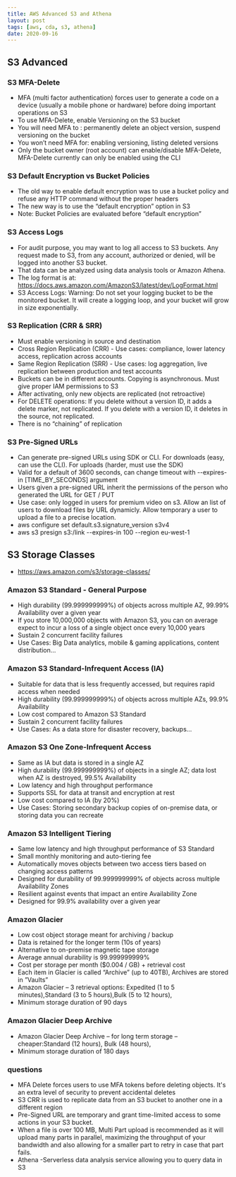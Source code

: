 ```yaml
---
title: AWS Advanced S3 and Athena
layout: post
tags: [aws, cda, s3, athena]
date: 2020-09-16
---
```

## S3 Advanced
### S3 MFA-Delete
-	MFA (multi factor authentication) forces user to generate a code on a device (usually a mobile phone or hardware) before doing important operations on S3
-	To use MFA-Delete, enable Versioning on the S3 bucket
-	You will need MFA to : permanently delete an object version,	suspend versioning on the bucket
-	You won’t need MFA for:	enabling versioning, listing deleted versions
-	Only the bucket owner (root account) can enable/disable MFA-Delete, MFA-Delete currently can only be enabled using the CLI
### S3 Default Encryption vs Bucket Policies
-	The old way to enable default encryption was to use a bucket policy and refuse any HTTP command without the proper headers
-	The new way is to use the “default encryption” option in S3
-	Note: Bucket Policies are evaluated before “default encryption”
### S3 Access Logs
-	For audit purpose, you may want to log all access to S3 buckets.	Any request made to S3, from any account, authorized or denied, will be logged into another S3 bucket.
-	That data can be analyzed using data analysis tools or Amazon Athena.
-	The log format is at: https://docs.aws.amazon.com/AmazonS3/latest/dev/LogFormat.html
- S3 Access Logs: Warning:	Do not set your logging bucket to be the monitored bucket.	It will create a logging loop, and your bucket will grow in size exponentially.
### S3 Replication (CRR & SRR)
- Must enable versioning in source and destination
- Cross Region Replication (CRR) - Use cases: compliance, lower latency access, replication across accounts
- Same Region Replication (SRR) - Use cases: log aggregation, live replication between production and test accounts
-	Buckets can be in different accounts. Copying is asynchronous. Must give proper IAM permissions to S3
- After activating, only new objects are replicated (not retroactive)
- For DELETE operations:
If you delete without a version ID, it adds a delete marker, not replicated.
If you delete with a version ID, it deletes in the source, not replicated.
-	There is no “chaining” of replication
### S3 Pre-Signed	URLs
- Can generate pre-signed URLs using SDK or CLI. 	For downloads (easy, can use the CLI). For uploads (harder, must use the SDK)
- Valid for a default of 3600 seconds, can change timeout with --expires-in [TIME_BY_SECONDS] argument
- Users given a pre-signed URL inherit the permissions of the person who generated the URL for GET / PUT
- Use case: only logged in users for premium video on s3. Allow an list of users to download files by URL dynamicly. Allow temporary a user to upload a file to a precise location. 
- aws configure set default.s3.signature_version s3v4
- aws s3 presign s3:/link --expires-in 100 --region eu-west-1 

## S3 Storage Classes
- https://aws.amazon.com/s3/storage-classes/
### Amazon S3 Standard - General Purpose
- High durability (99.999999999%) of objects across multiple AZ, 99.99% Availability over a given year
- If you store 10,000,000 objects with Amazon S3, you can on average expect to incur a loss of a single object once every 10,000 years
-	Sustain 2 concurrent facility failures
- Use Cases: Big Data analytics, mobile & gaming applications, content distribution…

### Amazon S3 Standard-Infrequent Access (IA)

- Suitable for data that is less frequently accessed, but requires rapid access when needed
- High durability (99.999999999%) of objects across multiple AZs, 99.9% Availability
- Low cost compared to Amazon S3 Standard
- Sustain 2 concurrent facility failures
- Use Cases: As a data store for disaster recovery, backups…

### Amazon S3 One Zone-Infrequent Access
- Same as IA but data is stored in a single AZ
- High durability (99.999999999%) of objects in a single AZ; data lost when AZ is destroyed, 99.5% Availability
- Low latency and high throughput performance
- Supports SSL for data at transit and encryption at rest
- Low cost compared to IA (by 20%)
- Use Cases: Storing secondary backup copies of on-premise data, or storing data you can recreate

### Amazon S3 Intelligent Tiering
- Same low latency and high throughput performance of S3 Standard
- Small monthly monitoring and auto-tiering fee
- Automatically moves objects between two access tiers based on changing access patterns
- Designed for durability of 99.999999999% of objects across multiple Availability Zones
- Resilient against events that impact an entire Availability Zone
- Designed for 99.9% availability over a given year

### Amazon Glacier
- Low cost object storage meant for archiving / backup
- Data is retained for the longer term (10s of years)
- Alternative to on-premise magnetic tape storage
- Average annual durability is 99.999999999%
- Cost per storage per month ($0.004 / GB) + retrieval cost
- Each item in Glacier is called “Archive” (up to 40TB),	Archives are stored in ”Vaults”
-	Amazon Glacier – 3 retrieval options:	Expedited (1 to 5 minutes),Standard (3 to 5 hours),Bulk (5 to 12 hours),
-	Minimum storage duration of 90 days

### Amazon Glacier Deep Archive
-	Amazon Glacier Deep Archive – for long term storage – cheaper:Standard (12 hours),	Bulk (48 hours),
-	Minimum storage duration of 180 days


### questions
- MFA Delete forces users to use MFA tokens before deleting objects. It's an extra level of security to prevent accidental deletes
- S3 CRR is used to replicate data from an S3 bucket to another one in a different region
- Pre-Signed URL are temporary and grant time-limited access to some actions in your S3 bucket.
- When a file is over 100 MB, Multi Part upload is recommended as it will upload many parts in parallel, maximizing the throughput of your bandwidth and also allowing for a smaller part to retry in case that part fails.
- Athena -Serverless data analysis service allowing you to query data in S3
 


